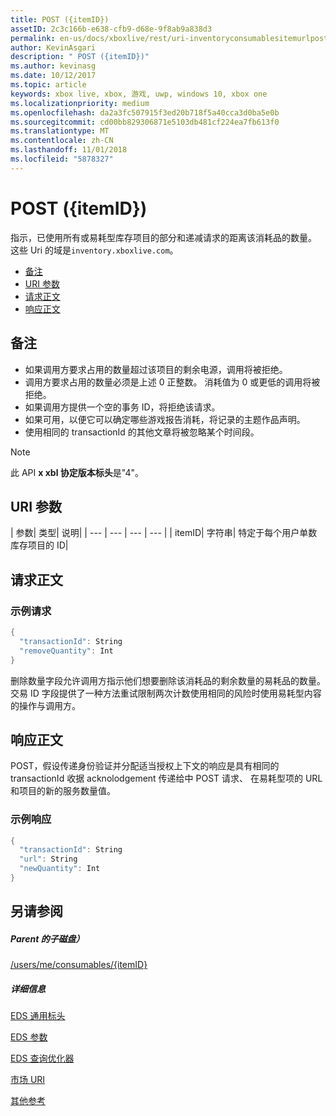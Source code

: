 ```yaml
---
title: POST ({itemID})
assetID: 2c3c166b-e638-cfb9-d68e-9f8ab9a838d3
permalink: en-us/docs/xboxlive/rest/uri-inventoryconsumablesitemurlpost.html
author: KevinAsgari
description: " POST ({itemID})"
ms.author: kevinasg
ms.date: 10/12/2017
ms.topic: article
keywords: xbox live, xbox, 游戏, uwp, windows 10, xbox one
ms.localizationpriority: medium
ms.openlocfilehash: da2a3fc507915f3ed20b718f5a40cca3d0ba5e0b
ms.sourcegitcommit: cd00bb829306871e5103db481cf224ea7fb613f0
ms.translationtype: MT
ms.contentlocale: zh-CN
ms.lasthandoff: 11/01/2018
ms.locfileid: "5878327"
---
```

# <a name="post-itemid"></a>POST ({itemID})
指示，已使用所有或易耗型库存项目的部分和递减请求的距离该消耗品的数量。
这些 Uri 的域是`inventory.xboxlive.com`。

  * [备注](#ID4EX)
  * [URI 参数](#ID4EQB)
  * [请求正文](#ID4E2B)
  * [响应正文](#ID4ENC)

<a id="ID4EX"></a>


## <a name="remarks"></a>备注

   * 如果调用方要求占用的数量超过该项目的剩余电源，调用将被拒绝。
   * 调用方要求占用的数量必须是上述 0 正整数。 消耗值为 0 或更低的调用将被拒绝。
   * 如果调用方提供一个空的事务 ID，将拒绝该请求。
   * 如果可用，以便它可以确定哪些游戏报告消耗，将记录的主题作品声明。
   * 使用相同的 transactionId 的其他文章将被忽略某个时间段。


> [!NOTE]
> 此 API <b>x xbl 协定版本标头</b>是"4"。


<a id="ID4EQB"></a>


## <a name="uri-parameters"></a>URI 参数

| 参数| 类型| 说明|
| --- | --- | --- | --- |
| itemID| 字符串| 特定于每个用户单数库存项目的 ID|

<a id="ID4E2B"></a>


## <a name="request-body"></a>请求正文

<a id="ID4EBC"></a>


### <a name="sample-request"></a>示例请求


```cpp
{
  "transactionId": String
  "removeQuantity": Int
}

```


删除数量字段允许调用方指示他们想要删除该消耗品的剩余数量的易耗品的数量。 交易 ID 字段提供了一种方法重试限制两次计数使用相同的风险时使用易耗型内容的操作与调用方。

<a id="ID4ENC"></a>


## <a name="response-body"></a>响应正文

POST，假设传递身份验证并分配适当授权上下文的响应是具有相同的 transactionId 收据 acknolodgement 传递给中 POST 请求、 在易耗型项的 URL 和项目的新的服务数量值。

<a id="ID4EVC"></a>


### <a name="sample-response"></a>示例响应


```cpp
{
  "transactionId": String
  "url": String
  "newQuantity": Int
}

```


<a id="ID4E6C"></a>


## <a name="see-also"></a>另请参阅

<a id="ID4EBD"></a>


##### <a name="parent"></a>Parent 的子磁盘）

[/users/me/consumables/{itemID}](uri-inventoryconsumablesitemurl.md)


<a id="ID4ELD"></a>


##### <a name="further-information"></a>详细信息

[EDS 通用标头](../../additional/edscommonheaders.md)

 [EDS 参数](../../additional/edsparameters.md)

 [EDS 查询优化器](../../additional/edsqueryrefiners.md)

 [市场 URI](atoc-reference-marketplace.md)

 [其他参考](../../additional/atoc-xboxlivews-reference-additional.md)
